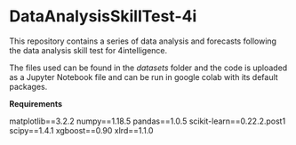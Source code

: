 # DataAnalysisSkillTest-4i

This repository contains a series of data analysis and forecasts following the data analysis skill test for 4intelligence.

The files used can be found in the *datasets* folder and the code is uploaded as a Jupyter Notebook file and can be run in google colab with its default packages.


**Requirements**


matplotlib==3.2.2
numpy==1.18.5
pandas==1.0.5
scikit-learn==0.22.2.post1
scipy==1.4.1
xgboost==0.90
xlrd==1.1.0
